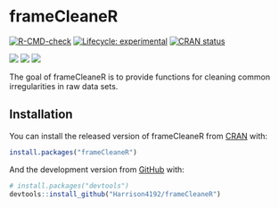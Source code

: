 
<!-- README.md is generated from README.Rmd. Please edit that file -->

# frameCleaneR

<!-- badges: start -->

[![R-CMD-check](https://github.com/Harrison4192/frameCleaneR/workflows/R-CMD-check/badge.svg)](https://github.com/Harrison4192/frameCleaneR/actions)
[![Lifecycle:
experimental](https://img.shields.io/badge/lifecycle-experimental-orange.svg)](https://www.tidyverse.org/lifecycle/#experimental)
[![CRAN
status](https://www.r-pkg.org/badges/version/frameCleaneR)](https://CRAN.R-project.org/package=frameCleaneR)

[![](http://cranlogs.r-pkg.org/badges/grand-total/frameCleaneR?color=blue)](https://cran.r-project.org/package=frameCleaneR)
[![](https://img.shields.io/github/languages/code-size/Harrison4192/frameCleaneR.svg)](https://github.com/Harrison4192/frameCleaneR)
[![](https://img.shields.io/github/last-commit/Harrison4192/frameCleaneR.svg)](https://github.com/Harrison4192/frameCleaneR/commits/master)
<!-- badges: end -->

The goal of frameCleaneR is to provide functions for cleaning common
irregularities in raw data sets.

## Installation

You can install the released version of frameCleaneR from
[CRAN](https://CRAN.R-project.org) with:

``` r
install.packages("frameCleaneR")
```

And the development version from [GitHub](https://github.com/) with:

``` r
# install.packages("devtools")
devtools::install_github("Harrison4192/frameCleaneR")
```
